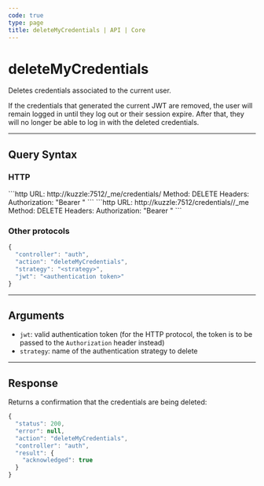 ```yaml
---
code: true
type: page
title: deleteMyCredentials | API | Core
---
```


# deleteMyCredentials



Deletes credentials associated to the current user.

If the credentials that generated the current JWT are removed, the user will remain logged in until they log out or their session expire. After that, they will no longer be able to log in with the deleted credentials.

---

## Query Syntax

### HTTP

<SinceBadge version="2.4.0"/>
```http
URL: http://kuzzle:7512/_me/credentials/<strategy>
Method: DELETE
Headers: Authorization: "Bearer <authentication token>"
```

<DeprecatedBadge version="2.4.0">
```http
URL: http://kuzzle:7512/credentials/<strategy>/_me
Method: DELETE
Headers: Authorization: "Bearer <authentication token>"
```
</DeprecatedBadge>

### Other protocols

```js
{
  "controller": "auth",
  "action": "deleteMyCredentials",
  "strategy": "<strategy>",
  "jwt": "<authentication token>"
}
```

---

## Arguments

- `jwt`: valid authentication token (for the HTTP protocol, the token is to be passed to the `Authorization` header instead)
- `strategy`: name of the authentication strategy to delete

---

## Response

Returns a confirmation that the credentials are being deleted:

```js
{
  "status": 200,
  "error": null,
  "action": "deleteMyCredentials",
  "controller": "auth",
  "result": {
    "acknowledged": true
  }
}
```
